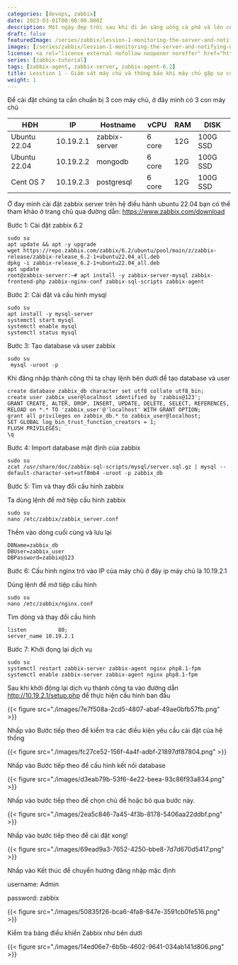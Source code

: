 ```yaml
---
categories: [devops, zabbix]
date: 2023-03-01T00:00:00.000Z
description: Một ngày đẹp trời sau khi đi ăn sáng uống cà phê và lên công ty, sếp triệu tập một cuộc họp urgent và các câu hỏi liên quan về sự cố tối qua, mình cũng không biết nói gì, vì không có logs, không có tool monitoring system, và sau đó mình đã bắt đầu nghiên cứu và tìm ra Zabbix có thể làm được, sau một thời gian mình theo dõi, thì lỗi là do dàn SAN bị tràn bộ nhớ.
draft: false
featuredImage: /series/zabbix/lession-1-monitoring-the-server-and-notifying-when-the-server-has-problems-has-never-been-difficult-with-zabbix.webp
images: [/series/zabbix/lession-1-monitoring-the-server-and-notifying-when-the-server-has-problems-has-never-been-difficult-with-zabbix.webp, /giam-sat-may-chu-va-thong-bao-khi-may-chu-gap-su-co-chua-bao-gio-kho-voi-zabbix/images/index.png]
license: <a rel="license external nofollow noopener noreffer" href="https://creativecommons.org/licenses/by-nc/4.0/" target="_blank">CC BY-NC 4.0</a>
series: [zabbix-tutorial]
tags: [zabbix-agent, zabbix-server, zabbix-agent-6.2]
title: Lesstion 1 - Giám sát máy chủ và thông báo khi máy chủ gặp sự cố chưa bao giờ khó với Zabbix
weight: 1
---
```


Để cài đặt chúng ta cần chuẩn bị 3 con máy chủ, ở đây mình có 3 con máy chủ

| HĐH          | IP        | Hostname      | vCPU   | RAM | DISK     |
| ------------ | --------- | ------------- | ------ | --- | -------- |
| Ubuntu 22.04 | 10.19.2.1 | zabbix-server | 6 core | 12G | 100G SSD |
| Ubuntu 22.04 | 10.19.2.2 | mongodb       | 6 core | 12G | 100G SSD |
| Cent OS 7    | 10.19.2.3 | postgresql    | 6 core | 12G | 100G SSD |

Ở đay mình cài đặt zabbix server trên hệ điều hành ubuntu 22.04 bạn có thể tham khảo ở trang chủ qua đường dẫn: <https://www.zabbix.com/download>

Bước 1: Cài đặt zabbix 6.2

```shell
sudo su
apt update && apt -y upgrade
wget https://repo.zabbix.com/zabbix/6.2/ubuntu/pool/main/z/zabbix-release/zabbix-release_6.2-1+ubuntu22.04_all.deb
dpkg -i zabbix-release_6.2-1+ubuntu22.04_all.deb
apt update
root@zabbix-serverr:~# apt install -y zabbix-server-mysql zabbix-frontend-php zabbix-nginx-conf zabbix-sql-scripts zabbix-agent
```

Bước 2: Cài đặt và cấu hình mysql

```shell
sudo su
apt install -y mysql-server
systemctl start mysql
systemctl enable mysql
systemctl status mysql
```

Bước 3: Tạo database và user zabbix

```shell
sudo su
 mysql -uroot -p
```

Khi đăng nhập thành công thì ta chạy lệnh bên dưới để tạo database và user

```shell
create database zabbix_db character set utf8 collate utf8_bin;
create user zabbix_user@localhost identified by 'zabbix@123';
GRANT CREATE, ALTER, DROP, INSERT, UPDATE, DELETE, SELECT, REFERENCES, RELOAD on *.* TO 'zabbix_user'@'localhost' WITH GRANT OPTION;
grant all privileges on zabbix_db.* to zabbix_user@localhost;
SET GLOBAL log_bin_trust_function_creators = 1;
FLUSH PRIVILEGES;
\q
```

Bước 4: Import database mặt định của zabbix

```shell
sudo su
zcat /usr/share/doc/zabbix-sql-scripts/mysql/server.sql.gz | mysql --default-character-set=utf8mb4 -uroot -p zabbix_db
```

Bước 5: Tìm và thay đổi cấu hình zabbix

Ta dùng lệnh để mở tiệp cấu hình zabbix

    sudo su
    nano /etc/zabbix/zabbix_server.conf

Thềm vào dòng cuối cùng và lưu lại

```shell
DBName=zabbix_db
DBUser=zabbix_user
DBPassword=zabbix@123
```

Bước 6: Cấu hình nginx trỏ vào IP của máy chủ ở đây ip máy chủ là 10.19.2.1

Dùng lệnh để mở tiệp cấu hình

```shell
sudo su
nano /etc/zabbix/nginx.conf
```

Tìm dòng và thay đổi cấu hình

```shell
listen          80;
server_name	10.19.2.1
```

Bước 7: Khởi đọng lại dịch vụ

```shell
sudo su
systemctl restart zabbix-server zabbix-agent nginx php8.1-fpm
systemctl enable zabbix-server zabbix-agent nginx php8.1-fpm
```

Sau khi khởi động lại dịch vụ thành công ta vào đường dẫn <http://10.19.2.1/setup.php> để thực hiện cấu hình ban đầu

{{< figure src="./images/7e7f508a-2cd5-4807-abaf-49ae0bfb57fb.png" >}}

Nhấp vào Bước tiếp theo để kiểm tra các điều kiện yêu cầu cài đặt của hệ thống

{{< figure src="./images/fc27ce52-156f-4a4f-adbf-21897df87804.png" >}}

Nhấp vào Bước tiếp theo để cấu hình kết nối database

{{< figure src="./images/d3eab79b-53f6-4e22-beea-93c86f93a834.png" >}}

Nhấp vào bước tiếp theo để chọn chủ đề hoặc bỏ qua bước này.

{{< figure src="./images/2ea5c846-7a45-4f3b-8178-5406aa22ddbf.png" >}}

Nhấp vào bước tiếp theo để cài đặt xong!

{{< figure src="./images/69ead9a3-7652-4250-bbe8-7d7d670d5417.png" >}}

Nhấp vào Kết thúc để chuyển hướng đăng nhập mặc định

username: Admin

password: zabbix

{{< figure src="./images/50835f26-bca6-4fa8-847e-3591cb0fe516.png" >}}

Kiểm tra bảng điều khiển Zabbix như bên dưới

{{< figure src="./images/14ed06e7-6b5b-4602-9641-034ab141d806.png" >}}
